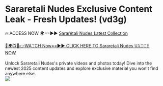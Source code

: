 # Sararetali Nudes Exclusive Content Leak - Fresh Updates! (vd3g)

🔥 ACCESS NOW 🌍==►► <a href="https://tinyurl.com/yc657z5k" rel="nofollow">Sararetali Nudes Latest Collection</a>
<br><br>
[🔴🌍📺📱👉WA𝚃CH Now==►► CLICK HERE TO Sararetali Nudes 𝚆𝙰𝚃𝙲𝙷 NOW](https://tinyurl.com/yc657z5k)
<br><br>
Unlock Sararetali Nudes's private videos and photos today! Dive into the newest 2025 content updates and explore exclusive material you won’t find anywhere else.
<br>
<a href="https://tinyurl.com/yc657z5k" rel="nofollow" data-target="animated-image.originalLink"><img src="https://camo.githubusercontent.com/8a4f000d20f83aca3bf7ec5f350d767afa0574a8a352519fd8cfa583a6f93a33/68747470733a2f2f692e696d6775722e636f6d2f644a486b345a712e676966" data-canonical-src="https://i.imgur.com/dJHk4Zq.gif" style="max-width: 100%; display: inline-block;" data-target="animated-image.originalImage"></a>
<br>
